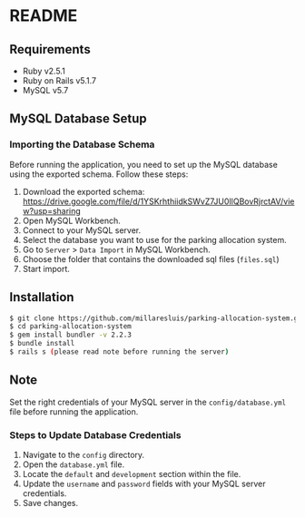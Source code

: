 
# README

## Requirements
- Ruby v2.5.1
- Ruby on Rails v5.1.7
- MySQL v5.7

## MySQL Database Setup

### Importing the Database Schema

Before running the application, you need to set up the MySQL database using the exported schema. Follow these steps:

1. Download the exported schema: https://drive.google.com/file/d/1YSKrhthiidkSWvZ7JU0IlQBovRjrctAV/view?usp=sharing
2. Open MySQL Workbench.
3. Connect to your MySQL server.
4. Select the database you want to use for the parking allocation system.
5. Go to `Server` > `Data Import` in MySQL Workbench.
6. Choose the folder that contains the downloaded sql files (`files.sql`)
7. Start import.

## Installation 
```bash
$ git clone https://github.com/millaresluis/parking-allocation-system.git
$ cd parking-allocation-system
$ gem install bundler -v 2.2.3
$ bundle install
$ rails s (please read note before running the server)
```
## Note
Set the right credentials of your MySQL server in the `config/database.yml` file before running the application. 
### Steps to Update Database Credentials 
1. Navigate to the `config` directory. 
2. Open the `database.yml` file. 
3. Locate the `default` and `development` section within the file. 
4. Update the `username` and `password` fields with your MySQL server credentials. 
5. Save changes.
